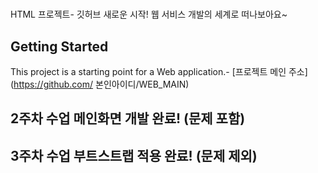  # 
HTML 프로젝트- 깃허브
새로운 시작! 웹 서비스 개발의 세계로 떠나보아요~
 ## Getting Started
 This project is a starting point for a Web application.- [프로젝트 메인 주소](https://github.com/
본인아이디/WEB_MAIN) 
 ## 2주차 수업 메인화면 개발 완료! (문제 포함)
 ## 3주차 수업 부트스트랩 적용 완료! (문제 제외)